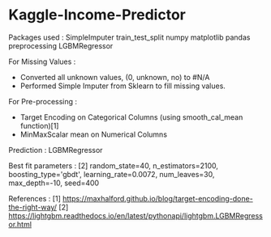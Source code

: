 # Kaggle-Income-Predictor


Packages used : 
SimpleImputer
train_test_split
numpy
matplotlib
pandas
preprocessing
LGBMRegressor

For Missing Values : 
- Converted all unknown values, (0, unknown, no) to #N/A
- Performed Simple Imputer from Sklearn to fill missing values. 

For Pre-processing : 
- Target Encoding on Categorical Columns (using smooth_cal_mean function)[1] 
- MinMaxScalar mean on Numerical Columns 

Prediction : 
LGBMRegressor

Best fit parameters : [2]
random_state=40, 
n_estimators=2100, 
boosting_type='gbdt', 
learning_rate=0.0072,
num_leaves=30,
max_depth=-10,
seed=400


References :
[1] https://maxhalford.github.io/blog/target-encoding-done-the-right-way/
[2] https://lightgbm.readthedocs.io/en/latest/pythonapi/lightgbm.LGBMRegressor.html
